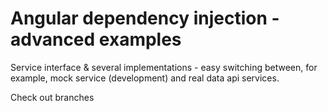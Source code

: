 # Angular dependency injection - advanced examples


Service interface & several implementations - easy switching between, for example, mock service (development) and real data api services.

Check out branches
